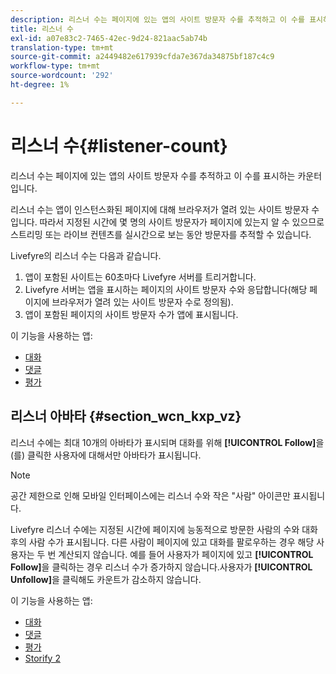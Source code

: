 ```yaml
---
description: 리스너 수는 페이지에 있는 앱의 사이트 방문자 수를 추적하고 이 수를 표시하는 카운터입니다.
title: 리스너 수
exl-id: a07e83c2-7465-42ec-9d24-821aac5ab74b
translation-type: tm+mt
source-git-commit: a2449482e617939cfda7e367da34875bf187c4c9
workflow-type: tm+mt
source-wordcount: '292'
ht-degree: 1%

---
```


# 리스너 수{#listener-count}

리스너 수는 페이지에 있는 앱의 사이트 방문자 수를 추적하고 이 수를 표시하는 카운터입니다.

리스너 수는 앱이 인스턴스화된 페이지에 대해 브라우저가 열려 있는 사이트 방문자 수입니다. 따라서 지정된 시간에 몇 명의 사이트 방문자가 페이지에 있는지 알 수 있으므로 스트리밍 또는 라이브 컨텐츠를 실시간으로 보는 동안 방문자를 추적할 수 있습니다.

Livefyre의 리스너 수는 다음과 같습니다.

1. 앱이 포함된 사이트는 60초마다 Livefyre 서버를 트리거합니다.
1. Livefyre 서버는 앱을 표시하는 페이지의 사이트 방문자 수와 응답합니다(해당 페이지에 브라우저가 열려 있는 사이트 방문자 수로 정의됨).
1. 앱이 포함된 페이지의 사이트 방문자 수가 앱에 표시됩니다.

이 기능을 사용하는 앱:

* [대화](../c-about-apps/c-chat-app/c-chat-app.md#c_chat_app)
* [댓글](/help/using/c-about-apps/c-comments/c-comments.md)
* [평가](../c-about-apps/c-reviews-app/c-reviews-app.md#c_reviews_app)

## 리스너 아바타 {#section_wcn_kxp_vz}

리스너 수에는 최대 10개의 아바타가 표시되며 대화를 위해 **[!UICONTROL Follow]**&#x200B;을(를) 클릭한 사용자에 대해서만 아바타가 표시됩니다.

>[!NOTE]
>
>공간 제한으로 인해 모바일 인터페이스에는 리스너 수와 작은 &quot;사람&quot; 아이콘만 표시됩니다.

Livefyre 리스너 수에는 지정된 시간에 페이지에 능동적으로 방문한 사람의 수와 대화 후의 사람 수가 표시됩니다. 다른 사람이 페이지에 있고 대화를 팔로우하는 경우 해당 사용자는 두 번 계산되지 않습니다. 예를 들어 사용자가 페이지에 있고 **[!UICONTROL Follow]**&#x200B;을 클릭하는 경우 리스너 수가 증가하지 않습니다.사용자가 **[!UICONTROL Unfollow]**&#x200B;을 클릭해도 카운트가 감소하지 않습니다.

이 기능을 사용하는 앱:

* [대화](../c-about-apps/c-chat-app/c-chat-app.md#c_chat_app)
* [댓글](/help/using/c-about-apps/c-comments/c-comments.md)
* [평가](../c-about-apps/c-reviews-app/c-reviews-app.md#c_reviews_app)
* [Storify 2](../c-about-apps/c-storify2/c-storify2.md#c_storify2)
